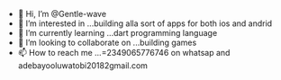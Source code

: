 - 👋 Hi, I’m @Gentle-wave
- 👀 I’m interested in ...building alla sort of apps for both ios and andrid
- 🌱 I’m currently learning ...dart programming language
- 💞️ I’m looking to collaborate on ...building games
- 📫 How to reach me ...=2349065776746 on whatsap and adebayooluwatobi20182gmail.com

<!---
Gentle-wave/Gentle-wave is a ✨ special ✨ repository because its `README.md` (this file) appears on your GitHub profile.
You can click the Preview link to take a look at your changes.
--->
